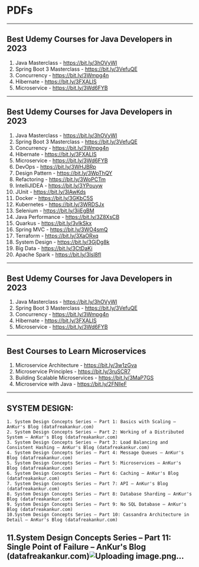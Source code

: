 # PDFs
-----------------------------------------------------------------------------------------------------------------------------
Best Udemy Courses for Java Developers in 2023
-----------------------------------------------------------------------------------------------------------------------------
1. Java Masterclass - https://bit.ly/3hOVyWI
2. Spring Boot 3 Masterclass - https://bit.ly/3VefuQE
3. Concurrency - https://bit.ly/3Wmpg4n
4. Hibernate - https://bit.ly/3FXALIS
5. Microservice - https://bit.ly/3Wd6FYB

-----------------------------------------------------------------------------------------------------------------------------
Best Udemy Courses for Java Developers in 2023
-----------------------------------------------------------------------------------------------------------------------------
1. Java Masterclass - https://bit.ly/3hOVyWI
2. Spring Boot 3 Masterclass - https://bit.ly/3VefuQE
3. Concurrency - https://bit.ly/3Wmpg4n
4. Hibernate - https://bit.ly/3FXALIS
5. Microservice - https://bit.ly/3Wd6FYB
6. DevOps - https://bit.ly/3WHJBRp
7. Design Pattern - https://bit.ly/3WpThQY
8. Refactoring - https://bit.ly/3WoPCTm
9. IntelliJIDEA - https://bit.ly/3YPouyw
10. JUnit - https://bit.ly/3IAwKds
11. Docker - https://bit.ly/3GKbC5S
12. Kubernetes - https://bit.ly/3WRDSJx
13. Selenium - https://bit.ly/3iiEgBM
14. Java Performance - https://bit.ly/3Z8XsCB
15. Quarkus - https://bit.ly/3vIkSkx
16. Spring MVC - https://bit.ly/3WO4smQ
17. Terraform -  https://bit.ly/3XaORxq
18. System Design - https://bit.ly/3GjDg8k
19. Big Data - https://bit.ly/3CtDaKi
20. Apache Spark - https://bit.ly/3Isl8fl

-----------------------------------------------------------------------------------------------------------------------------
Best Udemy Courses for Java Developers  in 2023
-----------------------------------------------------------------------------------------------------------------------------
1. Java Masterclass - https://bit.ly/3hOVyWI
2. Spring Boot 3 Masterclass - https://bit.ly/3VefuQE
3. Concurrency - https://bit.ly/3Wmpg4n
4. Hibernate - https://bit.ly/3FXALIS
5. Microservice - https://bit.ly/3Wd6FYB
-----------------------------------------------------------------------------------------------------------------------------
Best Courses to Learn Microservices
-----------------------------------------------------------------------------------------------------------------------------
1. Microservice Architecture  - https://bit.ly/3w1zGva 
2. Microservice Principles - https://bit.ly/3ruSCR7
3. Building Scalable Microservices - https://bit.ly/3MaP7GS
5. Microservice with Java   -  https://bit.ly/2FNlleF

-----------------------------------------------------------------------------------------------------------------------------
SYSTEM DESIGN:
-----------------------------------------------------------------------------------------------------------------------------
	1. System Design Concepts Series – Part 1: Basics with Scaling – AnKur's Blog (datafreakankur.com)
	2. System Design Concepts Series – Part 2: Working of a Distributed System – AnKur's Blog (datafreakankur.com)
	3. System Design Concepts Series – Part 3: Load Balancing and Consistent Hashing – AnKur's Blog (datafreakankur.com)
	4. System Design Concepts Series – Part 4: Message Queues – AnKur's Blog (datafreakankur.com)
	5. System Design Concepts Series – Part 5: Microservices – AnKur's Blog (datafreakankur.com)
	6. System Design Concepts Series – Part 6: Caching – AnKur's Blog (datafreakankur.com)
	7. System Design Concepts Series – Part 7: API – AnKur's Blog (datafreakankur.com)
	8. System Design Concepts Series – Part 8: Database Sharding – AnKur's Blog (datafreakankur.com)
	9. System Design Concepts Series – Part 9: No SQL Database – AnKur's Blog (datafreakankur.com)
	10.System Design Concepts Series – Part 10: Cassandra Architecture in Detail – AnKur's Blog (datafreakankur.com)
  11.System Design Concepts Series – Part 11: Single Point of Failure – AnKur's Blog (datafreakankur.com)![Uploading image.png…]()
  -----------------------------------------------------------------------------------------------------------------------------
